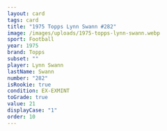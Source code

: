```yaml
---
layout: card
tags: card
title: "1975 Topps Lynn Swann #282"
image: /images/uploads/1975-topps-lynn-swann.webp
sport: Football
year: 1975
brand: Topps
subset: ""
player: Lynn Swann
lastName: Swann
number: "282"
isRookie: true
condition: EX-EXMINT
toGrade: true
value: 21
displayCase: "1"
order: 10
---
```

